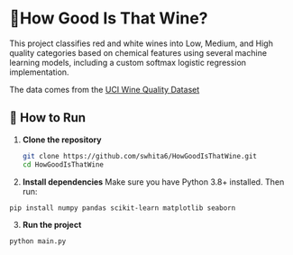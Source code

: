 # 🍷How Good Is That Wine?
This project classifies red and white wines into Low, Medium, and High quality categories based on chemical features using several machine learning models, including a custom softmax logistic regression implementation.

The data comes from the [UCI Wine Quality Dataset](https://archive.ics.uci.edu/dataset/186/wine+quality)

## 🚀 How to Run
1. **Clone the repository**

   ```bash
   git clone https://github.com/swhita6/HowGoodIsThatWine.git
   cd HowGoodIsThatWine
2. **Install dependencies**
Make sure you have Python 3.8+ installed. Then run:

  ```bash
  pip install numpy pandas scikit-learn matplotlib seaborn
   ```
3. **Run the project**

  ```bash
  python main.py
